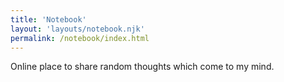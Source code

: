 ```yaml
---
title: 'Notebook'
layout: 'layouts/notebook.njk'
permalink: /notebook/index.html
---
```


Online place to share random thoughts which come to my mind.
